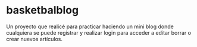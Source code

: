 # basketbalblog
Un proyecto que realicé para practicar haciendo un mini blog donde cualquiera se puede registrar y realizar login para acceder a editar borrar o crear nuevos artículos.
